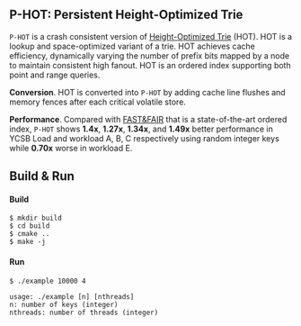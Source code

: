 ## P-HOT: Persistent Height-Optimized Trie

`P-HOT` is a crash consistent version of [Height-Optimized Trie](https://dl.acm.org/citation.cfm?id=3196896) (HOT). 
HOT is a lookup and space-optimized variant of a trie. HOT achieves cache efficiency, dynamically varying the number of
prefix bits mapped by a node to maintain consistent high fanout. HOT is an ordered index supporting both point and range queries.


**Conversion**. HOT is converted into `P-HOT` by adding cache line flushes and memory fences after each critical volatile store.

**Performance**. Compared with [FAST&FAIR](https://www.usenix.org/conference/fast18/presentation/hwang) that is a state-of-the-art 
ordered index, `P-HOT` shows **1.4x**, **1.27x**, **1.34x**, and **1.49x** better performance in YCSB Load and workload A, B, C respectively
using random integer keys while **0.70x** worse in workload E.

## Build & Run

#### Build

```
$ mkdir build
$ cd build
$ cmake ..
$ make -j
```

#### Run

```
$ ./example 10000 4

usage: ./example [n] [nthreads]
n: number of keys (integer)
nthreads: number of threads (integer)
```
